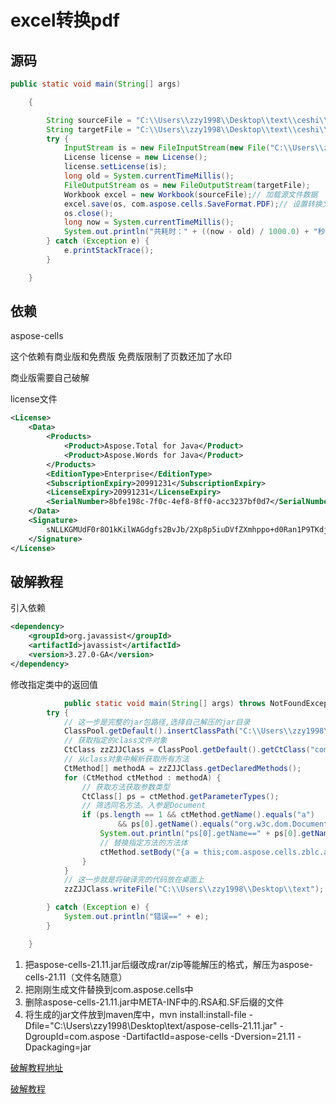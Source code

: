 # excel转换pdf

## 源码

```java
public static void main(String[] args)

	{

		String sourceFile = "C:\\Users\\zzy1998\\Desktop\\text\\ceshi\\花名册.xls";// 输入的文件
		String targetFile = "C:\\Users\\zzy1998\\Desktop\\text\\ceshi\\转换后.pdf";// 输出的文件
		try {
			InputStream is = new FileInputStream(new File("C:\\Users\\zzy1998\\Desktop\\text\\beifen\\license.xml"));
			License license = new License();
			license.setLicense(is);
			long old = System.currentTimeMillis();
			FileOutputStream os = new FileOutputStream(targetFile);
			Workbook excel = new Workbook(sourceFile);// 加载源文件数据
			excel.save(os, com.aspose.cells.SaveFormat.PDF);// 设置转换文件类型并转换
			os.close();
			long now = System.currentTimeMillis();
			System.out.println("共耗时：" + ((now - old) / 1000.0) + "秒"); // 转化用时
		} catch (Exception e) {
			e.printStackTrace();
		}

	}
```

## 依赖

 aspose-cells

这个依赖有商业版和免费版  免费版限制了页数还加了水印

商业版需要自己破解  

license文件

```xml
<License>
    <Data>
        <Products>
            <Product>Aspose.Total for Java</Product>
            <Product>Aspose.Words for Java</Product>
        </Products>
        <EditionType>Enterprise</EditionType>
        <SubscriptionExpiry>20991231</SubscriptionExpiry>
        <LicenseExpiry>20991231</LicenseExpiry>
        <SerialNumber>8bfe198c-7f0c-4ef8-8ff0-acc3237bf0d7</SerialNumber>
    </Data>
    <Signature>
        sNLLKGMUdF0r8O1kKilWAGdgfs2BvJb/2Xp8p5iuDVfZXmhppo+d0Ran1P9TKdjV4ABwAgKXxJ3jcQTqE/2IRfqwnPf8itN8aFZlV3TJPYeD3yWE7IT55Gz6EijUpC7aKeoohTb4w2fpox58wWoF3SNp6sK6jDfiAUGEHYJ9pjU=
    </Signature>
</License>
```



## 破解教程

引入依赖

```xml
<dependency>
    <groupId>org.javassist</groupId>
    <artifactId>javassist</artifactId>
    <version>3.27.0-GA</version>
</dependency>
```

 修改指定类中的返回值 

```java
			public static void main(String[] args) throws NotFoundException, CannotCompileException, IOException {
		try {
			// 这一步是完整的jar包路径,选择自己解压的jar目录
			ClassPool.getDefault().insertClassPath("C:\\Users\\zzy1998\\Desktop\\text\\beifen\\aspose-cells-21.11.jar");
			// 获取指定的class文件对象
			CtClass zzZJJClass = ClassPool.getDefault().getCtClass("com.aspose.cells.License");
			// 从class对象中解析获取所有方法
			CtMethod[] methodA = zzZJJClass.getDeclaredMethods();
			for (CtMethod ctMethod : methodA) {
				// 获取方法获取参数类型
				CtClass[] ps = ctMethod.getParameterTypes();
				// 筛选同名方法，入参是Document
				if (ps.length == 1 && ctMethod.getName().equals("a")
						&& ps[0].getName().equals("org.w3c.dom.Document")) {
					System.out.println("ps[0].getName==" + ps[0].getName());
					// 替换指定方法的方法体
					ctMethod.setBody("{a = this;com.aspose.cells.zblc.a();}");
				}
			}
			// 这一步就是将破译完的代码放在桌面上
			zzZJJClass.writeFile("C:\\Users\\zzy1998\\Desktop\\text");

		} catch (Exception e) {
			System.out.println("错误==" + e);
		}

	}
```

1. 把aspose-cells-21.11.jar后缀改成rar/zip等能解压的格式，解压为aspose-cells-21.11（文件名随意）
2. 把刚刚生成文件替换到com.aspose.cells中
3. 删除aspose-cells-21.11.jar中META-INF中的.RSA和.SF后缀的文件
4. 将生成的jar文件放到maven库中，mvn install:install-file -Dfile="C:\Users\zzy1998\Desktop\text/aspose-cells-21.11.jar" -DgroupId=com.aspose -DartifactId=aspose-cells -Dversion=21.11 -Dpackaging=jar



[破解教程地址](https://www.jianshu.com/p/5a90d17852ce)

[破解教程](https://blog.csdn.net/qq_24084605/article/details/116012644)


